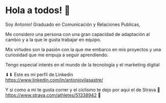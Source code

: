 # Hola a todos! 👋
Soy Antonio! Graduado en Comunicación y Relaciones Publicas, 

Me considero una persona con una gran capacidad de adaptación al cambio y a la que le gusta trabajar en equipo. 

Mis virtudes son la pasión con la que me embarco en mis proyectos y una curiosidad que me empuja a seguir aprendiendo.

Tengo especial interés en el mundo de la tecnología y el marketing digital

⬇⬇ 
Este es mi perfil de Linkedin
https://www.linkedin.com/in/antoniovilasastre/


Y si como a mi te gusta correr y el ciclismo te dejo por aqui el de Strava 
🏃 https://www.strava.com/athletes/51338942 🏃

